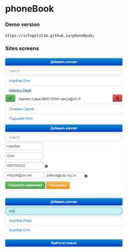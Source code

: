 # phoneBook

### Demo version
`https://infopolit14.github.io/phoneBook/`


### Sites screens 
![Alt text](screenshots/view.png?raw=true "Optional Title")
![Alt text](screenshots/edit.png?raw=true "Optional Title")

![Alt text](screenshots/search.png?raw=true "Optional Title")


